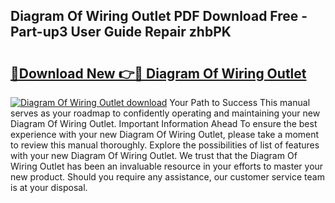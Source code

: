 ## Diagram Of Wiring Outlet PDF Download Free - Part-up3 User Guide Repair zhbPK

# <h2><a href="http://dfj40o.blite.top/?on=Diagram+Of+Wiring+Outlet">🔗Download New 👉🔴 Diagram Of Wiring Outlet</a></h2>

[![Diagram Of Wiring Outlet download](https://i.imgur.com/lujVjoI.png)](http://dfj40o.blite.top/?on=Diagram+Of+Wiring+Outlet)
Your Path to Success This manual serves as your roadmap to confidently operating and maintaining your new Diagram Of Wiring Outlet. Important Information Ahead To ensure the best experience with your new Diagram Of Wiring Outlet, please take a moment to review this manual thoroughly. Explore the possibilities of list of features with your new Diagram Of Wiring Outlet. We trust that the Diagram Of Wiring Outlet has been an invaluable resource in your efforts to master your new product. Should you require any assistance, our customer service team is at your disposal.
